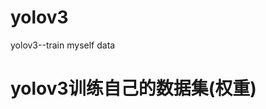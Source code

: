# yolov3
yolov3--train myself data



yolov3训练自己的数据集(权重)
============================



















